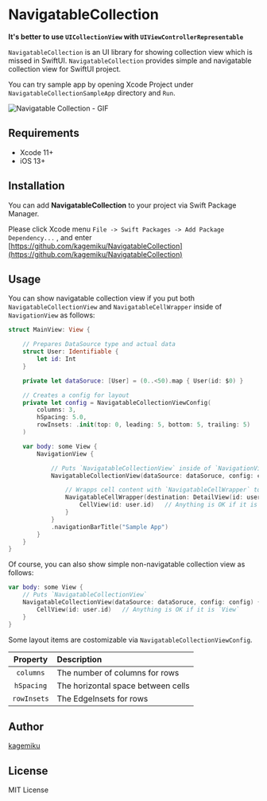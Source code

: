 # NavigatableCollection
**It's better to use `UICollectionView` with `UIViewControllerRepresentable`**

`NavigatableCollection` is an UI library for showing collection view which is missed in SwiftUI.
`NavigatableCollection` provides simple and navigatable collection view for SwiftUI project.

You can try sample app by opening Xcode Project under  `NavigatableCollectionSampleApp` directory and `Run`.

![Navigatable Collection - GIF](https://user-images.githubusercontent.com/3097559/77840128-a093ff00-71be-11ea-9f0f-29194f6de75d.gif)

## Requirements
* Xcode 11+
* iOS 13+

## Installation
You can add **NavigatableCollection** to your project via Swift Package Manager.

Please click Xcode menu `File -> Swift Packages -> Add Package Dependency...` , and enter [https://github.com/kagemiku/NavigatableCollection](https://github.com/kagemiku/NavigatableCollection)

## Usage
You can show navigatable collection view if you put both `NavigatableCollectionView` and `NavigatableCellWrapper` inside of `NavigationView` as follows:

```swift
struct MainView: View {

    // Prepares DataSource type and actual data
    struct User: Identifiable {
        let id: Int
    }

    private let dataSoruce: [User] = (0..<50).map { User(id: $0) }

    // Creates a config for layout
    private let config = NavigatableCollectionViewConfig(
        columns: 3,
        hSpacing: 5.0,
        rowInsets: .init(top: 0, leading: 5, bottom: 5, trailing: 5)
    )

    var body: some View {
        NavigationView {

            // Puts `NavigatableCollectionView` inside of `NavigationView`
            NavigatableCollectionView(dataSource: dataSoruce, config: config) { user in

                // Wrapps cell content with `NavigatableCellWrapper` to enable navigation
                NavigatableCellWrapper(destination: DetailView(id: user.id)) {
                    CellView(id: user.id)   // Anything is OK if it is `View`
                }
            }
            .navigationBarTitle("Sample App")
        }
    }
}
```

Of course, you can also show simple non-navigatable collection view as follows:

```swift
var body: some View {
    // Puts `NavigatableCollectionView`
    NavigatableCollectionView(dataSource: dataSoruce, config: config) { user in
        CellView(id: user.id)   // Anything is OK if it is `View`
    }
}
```

Some layout items are costomizable via `NavigatableCollectionViewConfig`.

| Property | Description |
| :--: | :-- |
| `columns` | The number of columns for rows |
| `hSpacing` | The horizontal space between cells |
| `rowInsets` | The EdgeInsets for rows |

## Author
[kagemiku](https://github.com/kagemiku)

## License
MIT License
